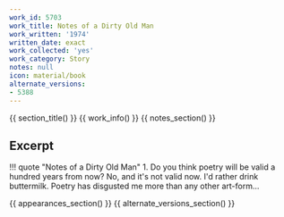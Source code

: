 ```yaml
---
work_id: 5703
work_title: Notes of a Dirty Old Man
work_written: '1974'
written_date: exact
work_collected: 'yes'
work_category: Story
notes: null
icon: material/book
alternate_versions:
- 5388
---
```


{{ section_title() }}
{{ work_info() }}
{{ notes_section() }}
## Excerpt
!!! quote "Notes of a Dirty Old Man"
    1. Do you think poetry will be valid a hundred years from now?
    No, and it's not valid now. I'd rather drink buttermilk. Poetry has disgusted me more than any other art-form...

{{ appearances_section() }}
{{ alternate_versions_section() }}